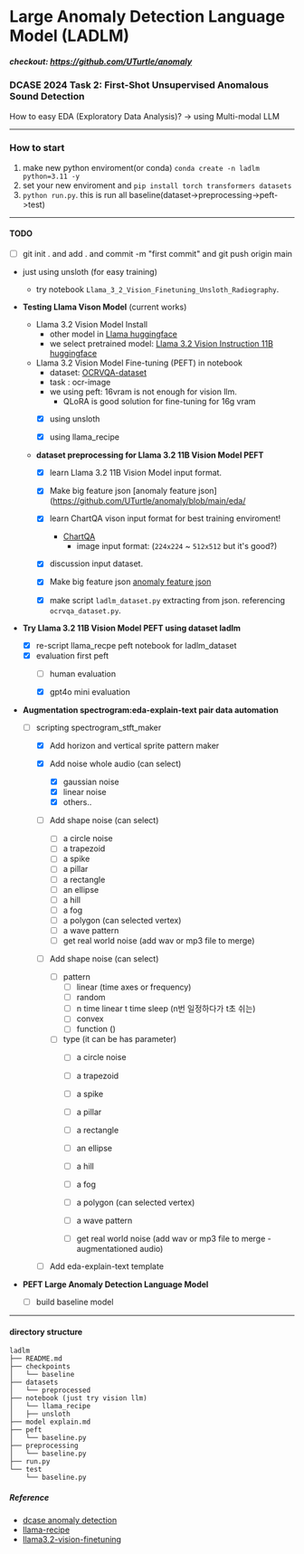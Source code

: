 # Large Anomaly Detection Language Model (LADLM)

##### checkout: https://github.com/UTurtle/anomaly

### DCASE 2024 Task 2: First-Shot Unsupervised Anomalous Sound Detection

How to easy EDA (Exploratory Data Analysis)? -> using Multi-modal LLM


---

### How to start

1. make new python enviroment(or conda) `conda create -n ladlm python=3.11 -y`
2. set your new enviroment and `pip install torch transformers datasets`
3. `python run.py`. this is run all baseline(dataset->preprocessing->peft->test)

---





#### TODO

- [ ] git init . and add . and commit -m "first commit" and git push origin main

- just using unsloth (for easy training)
    - try notebook `Llama_3_2_Vision_Finetuning_Unsloth_Radiography`.


- __Testing Llama Vison Model__ (current works)
    - Llama 3.2 Vision Model Install
        - other model in [Llama huggingface](https://huggingface.co/meta-llama)
        - we select pretrained model: [Llama 3.2 Vision Instruction 11B huggingface](https://huggingface.co/meta-llama/Llama-3.2-11B-Vision-Instruct)
    - Llama 3.2 Vision Model Fine-tuning (PEFT) in notebook
        - dataset: [OCRVQA-dataset](https://ocr-vqa.github.io/)
        - task : ocr-image
        - we using peft: 16vram is not enough for vision llm.
          - QLoRA is good solution for fine-tuning for 16g vram
        - [x] using unsloth
        - [x]  using llama_recipe


  - __dataset preprocessing for Llama 3.2 11B Vision Model PEFT__
    - [x] learn Llama 3.2 11B Vision Model input format.
    - [x] Make big feature json [anomaly feature json](https://github.com/UTurtle/anomaly/blob/main/eda/
    - [x] learn ChartQA vison input format for best training enviroment!
        - [ChartQA](https://arxiv.org/abs/2203.10244)
            - image input format: (`224x224` ~ `512x512` but it's good?)
    - [x] discussion input dataset.
    - [x] Make big feature json [anomaly feature json](https://github.com/UTurtle/anomaly/blob/main/eda/extract_feature_code/audio_features.json)
    - [x] make script `ladlm_dataset.py` extracting from json. referencing `ocrvqa_dataset.py`.


- __Try Llama 3.2 11B Vision Model PEFT using dataset ladlm__
    - [x] re-script llama_recpe peft notebook for ladlm_dataset
    - [x] evaluation first peft
      - [ ] human evaluation
      - [x] gpt4o mini evaluation


 - __Augmentation spectrogram:eda-explain-text pair data automation__
   - [ ] scripting spectrogram_stft_maker
     - [x] Add horizon and vertical sprite pattern maker
     - [x] Add noise whole audio (can select)
       - [x] gaussian noise 
       - [x] linear noise
       - [x] others..
     - [ ] Add shape noise (can select)
       - [ ] a circle noise 
       - [ ] a trapezoid
       - [ ] a spike
       - [ ] a pillar
       - [ ] a rectangle
       - [ ] an ellipse
       - [ ] a hill
       - [ ] a fog
       - [ ] a polygon (can selected vertex)
       - [ ] a wave pattern
       - [ ] get real world noise (add wav or mp3 file to merge) 
     - [ ] Add shape noise (can select)
       - [ ] pattern 
         - [ ] linear (time axes or frequency)
         - [ ] random 
         - [ ] n time linear t time sleep (n번 일정하다가 t초 쉬는)
         - [ ] convex  
         - [ ] function ()
       - [ ] type (it can be has parameter)
         - [ ] a circle noise 
         - [ ] a trapezoid
         - [ ] a spike
         - [ ] a pillar
         - [ ] a rectangle
         - [ ] an ellipse
         - [ ] a hill
         - [ ] a fog
         - [ ] a polygon (can selected vertex)
         - [ ] a wave pattern
         - [ ] get real world noise (add wav or mp3 file to merge 
       -augmentationed audio)

  
     - [ ] Add eda-explain-text template



- __PEFT Large Anomaly Detection Language Model__ 
    - [ ] build baseline model

 
---

#### directory structure

```
ladlm
├── README.md
├── checkpoints
│   └── baseline
├── datasets
│   └── preprocessed
├── notebook (just try vision llm)
│   └── llama_recipe
│   ├── unsloth
├── model explain.md
├── peft
│   └── baseline.py
├── preprocessing
│   └── baseline.py
├── run.py
└── test
    └── baseline.py
```

##### Reference

- [dcase anomaly detection](https://github.com/UTurtle/anomaly)
- [llama-recipe](https://github.com/meta-llama/llama-recipes/tree/main)
- [llama3.2-vision-finetuning](https://github.com/2U1/Llama3.2-Vision-Finetune/tree/master)